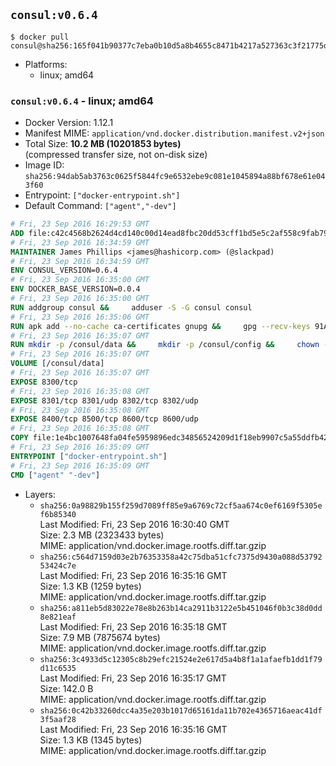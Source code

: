 ## `consul:v0.6.4`

```console
$ docker pull consul@sha256:165f041b90377c7eba0b10d5a8b4655c8471b4217a527363c3f21775d646f3ce
```

-	Platforms:
	-	linux; amd64

### `consul:v0.6.4` - linux; amd64

-	Docker Version: 1.12.1
-	Manifest MIME: `application/vnd.docker.distribution.manifest.v2+json`
-	Total Size: **10.2 MB (10201853 bytes)**  
	(compressed transfer size, not on-disk size)
-	Image ID: `sha256:94dab5ab3763c0625f5844fc9e6532ebe9c081e1045894a88bf678e61e043f60`
-	Entrypoint: `["docker-entrypoint.sh"]`
-	Default Command: `["agent","-dev"]`

```dockerfile
# Fri, 23 Sep 2016 16:29:53 GMT
ADD file:c42c4568b2624d4cd140c00d14ead8fbc20dd53cff1bd5e5c2af558c9fab79b2 in / 
# Fri, 23 Sep 2016 16:34:59 GMT
MAINTAINER James Phillips <james@hashicorp.com> (@slackpad)
# Fri, 23 Sep 2016 16:34:59 GMT
ENV CONSUL_VERSION=0.6.4
# Fri, 23 Sep 2016 16:35:00 GMT
ENV DOCKER_BASE_VERSION=0.0.4
# Fri, 23 Sep 2016 16:35:00 GMT
RUN addgroup consul &&     adduser -S -G consul consul
# Fri, 23 Sep 2016 16:35:06 GMT
RUN apk add --no-cache ca-certificates gnupg &&     gpg --recv-keys 91A6E7F85D05C65630BEF18951852D87348FFC4C &&     mkdir -p /tmp/build &&     cd /tmp/build &&     wget https://releases.hashicorp.com/docker-base/${DOCKER_BASE_VERSION}/docker-base_${DOCKER_BASE_VERSION}_linux_amd64.zip &&     wget https://releases.hashicorp.com/docker-base/${DOCKER_BASE_VERSION}/docker-base_${DOCKER_BASE_VERSION}_SHA256SUMS &&     wget https://releases.hashicorp.com/docker-base/${DOCKER_BASE_VERSION}/docker-base_${DOCKER_BASE_VERSION}_SHA256SUMS.sig &&     gpg --batch --verify docker-base_${DOCKER_BASE_VERSION}_SHA256SUMS.sig docker-base_${DOCKER_BASE_VERSION}_SHA256SUMS &&     grep ${DOCKER_BASE_VERSION}_linux_amd64.zip docker-base_${DOCKER_BASE_VERSION}_SHA256SUMS | sha256sum -c &&     unzip docker-base_${DOCKER_BASE_VERSION}_linux_amd64.zip &&     cp bin/gosu bin/dumb-init /bin &&     wget https://releases.hashicorp.com/consul/${CONSUL_VERSION}/consul_${CONSUL_VERSION}_linux_amd64.zip &&     wget https://releases.hashicorp.com/consul/${CONSUL_VERSION}/consul_${CONSUL_VERSION}_SHA256SUMS &&     wget https://releases.hashicorp.com/consul/${CONSUL_VERSION}/consul_${CONSUL_VERSION}_SHA256SUMS.sig &&     gpg --batch --verify consul_${CONSUL_VERSION}_SHA256SUMS.sig consul_${CONSUL_VERSION}_SHA256SUMS &&     grep consul_${CONSUL_VERSION}_linux_amd64.zip consul_${CONSUL_VERSION}_SHA256SUMS | sha256sum -c &&     unzip -d /bin consul_${CONSUL_VERSION}_linux_amd64.zip &&     cd /tmp &&     rm -rf /tmp/build &&     apk del gnupg &&     rm -rf /root/.gnupg
# Fri, 23 Sep 2016 16:35:07 GMT
RUN mkdir -p /consul/data &&     mkdir -p /consul/config &&     chown -R consul:consul /consul
# Fri, 23 Sep 2016 16:35:07 GMT
VOLUME [/consul/data]
# Fri, 23 Sep 2016 16:35:07 GMT
EXPOSE 8300/tcp
# Fri, 23 Sep 2016 16:35:08 GMT
EXPOSE 8301/tcp 8301/udp 8302/tcp 8302/udp
# Fri, 23 Sep 2016 16:35:08 GMT
EXPOSE 8400/tcp 8500/tcp 8600/tcp 8600/udp
# Fri, 23 Sep 2016 16:35:08 GMT
COPY file:1e4bc1007648fa04fe5959896edc34856524209d1f18eb9907c5a55ddfb424b4 in /usr/local/bin/docker-entrypoint.sh 
# Fri, 23 Sep 2016 16:35:09 GMT
ENTRYPOINT ["docker-entrypoint.sh"]
# Fri, 23 Sep 2016 16:35:09 GMT
CMD ["agent" "-dev"]
```

-	Layers:
	-	`sha256:0a98829b155f259d7089ff85e9a6769c72cf5aa674c0ef6169f5305ef6b85340`  
		Last Modified: Fri, 23 Sep 2016 16:30:40 GMT  
		Size: 2.3 MB (2323433 bytes)  
		MIME: application/vnd.docker.image.rootfs.diff.tar.gzip
	-	`sha256:c564d7159d03e2b76353358a42c75dba51cfc7375d9430a088d5379253424c7e`  
		Last Modified: Fri, 23 Sep 2016 16:35:16 GMT  
		Size: 1.3 KB (1259 bytes)  
		MIME: application/vnd.docker.image.rootfs.diff.tar.gzip
	-	`sha256:a811eb5d83022e78e8b263b14ca2911b3122e5b451046f0b3c38d0dd8e821eaf`  
		Last Modified: Fri, 23 Sep 2016 16:35:18 GMT  
		Size: 7.9 MB (7875674 bytes)  
		MIME: application/vnd.docker.image.rootfs.diff.tar.gzip
	-	`sha256:3c4933d5c12305c8b29efc21524e2e617d5a4b8f1a1afaefb1dd1f79d11c6535`  
		Last Modified: Fri, 23 Sep 2016 16:35:17 GMT  
		Size: 142.0 B  
		MIME: application/vnd.docker.image.rootfs.diff.tar.gzip
	-	`sha256:0c42b33260dcc4a35e203b1017d65161da11b702e4365716aeac41df3f5aaf28`  
		Last Modified: Fri, 23 Sep 2016 16:35:16 GMT  
		Size: 1.3 KB (1345 bytes)  
		MIME: application/vnd.docker.image.rootfs.diff.tar.gzip
